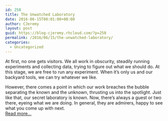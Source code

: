 ```yaml
---
id: 258
title: The Unwatched Laboratory
date: 2016-06-15T00:01:00+00:00
author: CJeremy
layout: post
guid: https://blog-cjeremy.rhcloud.com/?p=258
permalink: /2016/06/15/the-unwatched-laboratory/
categories:
  - Uncategorized
---
```

At first, no one gets visitors. We all work in obscurity, steadily running experiments and collecting data, trying to figure out what we should do. At this stage, we are free to run any experiment. When it&#8217;s only us and our backyard tools, we can try whatever we like.

However, there comes a point in which our work breaches the bubble separating the known and the unknown, thrusting us into the spotlight. Just like that, our secret laboratory is known. Now, there&#8217;s always a guest or two there, eyeing what we are doing. In general, they are admirers, happy to see what you come up with next. <span class="post-teaser-more">&nbsp;<br /><a href="http://blog-cjeremy.rhcloud.com/2016/06/15/the-unwatched-laboratory/" title="Permanent Link: The Unwatched Laboratory" rel="bookmark">Read more...</br></span></p>